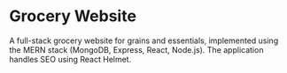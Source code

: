 <h1>Grocery Website</h1>
<p>A full-stack grocery website for grains and essentials, implemented using the MERN stack (MongoDB, Express, React, Node.js). The application handles SEO using React Helmet.</p>